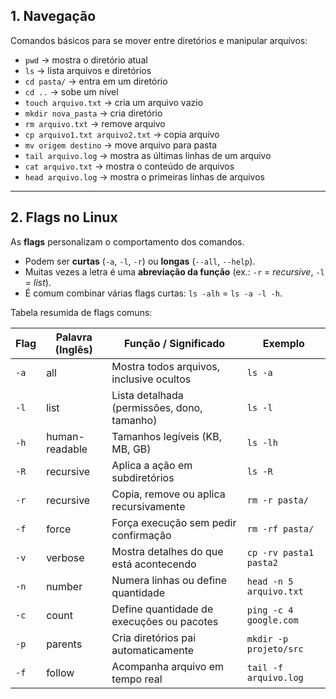 ## 1. Navegação

Comandos básicos para se mover entre diretórios e manipular arquivos:

- `pwd` → mostra o diretório atual
- `ls` → lista arquivos e diretórios
- `cd pasta/` → entra em um diretório
- `cd ..` → sobe um nível
- `touch arquivo.txt` → cria um arquivo vazio
- `mkdir nova_pasta` → cria diretório
- `rm arquivo.txt` → remove arquivo
-  `cp arquivo1.txt arquivo2.txt` → copia arquivo
- `mv origem destino` → move arquivo para pasta
- `tail arquivo.log` → mostra as últimas linhas de um arquivo
- `cat arquivo.txt` → mostra o conteúdo de arquivos
- `head arquivo.log` → mostra o primeiras linhas de arquivos

---

## 2. Flags no Linux

As **flags** personalizam o comportamento dos comandos.  
- Podem ser **curtas** (`-a`, `-l`, `-r`) ou **longas** (`--all`, `--help`).  
- Muitas vezes a letra é uma **abreviação da função** (ex.: `-r` = *recursive*, `-l` = *list*).  
- É comum combinar várias flags curtas: `ls -alh` = `ls -a -l -h`.

Tabela resumida de flags comuns:

| Flag | Palavra (Inglês)       | Função / Significado                          | Exemplo |
|------|------------------------|-----------------------------------------------|---------|
| `-a` | all                    | Mostra todos arquivos, inclusive ocultos      | `ls -a` |
| `-l` | list                   | Lista detalhada (permissões, dono, tamanho)  | `ls -l` |
| `-h` | human-readable         | Tamanhos legíveis (KB, MB, GB)               | `ls -lh` |
| `-R` | recursive              | Aplica a ação em subdiretórios                | `ls -R` |
| `-r` | recursive              | Copia, remove ou aplica recursivamente       | `rm -r pasta/` |
| `-f` | force                  | Força execução sem pedir confirmação         | `rm -rf pasta/` |
| `-v` | verbose                | Mostra detalhes do que está acontecendo     | `cp -rv pasta1 pasta2` |
| `-n` | number                 | Numera linhas ou define quantidade           | `head -n 5 arquivo.txt` |
| `-c` | count                  | Define quantidade de execuções ou pacotes    | `ping -c 4 google.com` |
| `-p` | parents                | Cria diretórios pai automaticamente          | `mkdir -p projeto/src` |
| `-f` | follow                 | Acompanha arquivo em tempo real              | `tail -f arquivo.log` |
